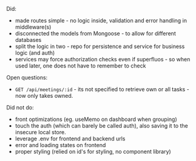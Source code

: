 Did:

- made routes simple - no logic inside, validation and error handling in middleware(s)
- disconnected the models from Mongoose - to allow for different databases
- split the logic in two - repo for persistence and service for business logic (and auth)
- services may force authorization checks even if superfluos - so when used later, one does not have to remember to check

Open questions:

- `GET /api/meetings/:id` - its not specified to retrieve own or all tasks - now only takes owned.

Did not do:

- front optimizations (eg. useMemo on dashboard when grouping)
- touch the auth (which can barely be called auth), also saving it to the insecure local store.
- leverage .env for frontend and backend urls
- error and loading states on frontend
- proper styling (relied on id's for styling, no component library)

